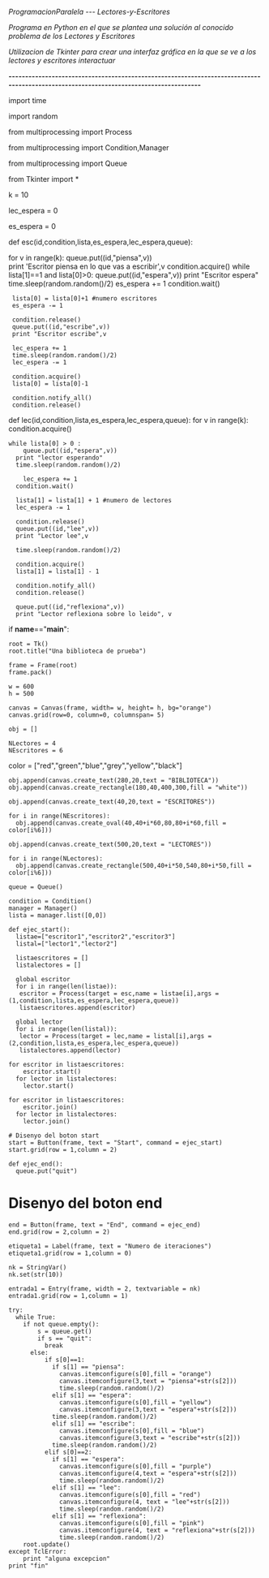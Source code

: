 *ProgramacionParalela --- Lectores-y-Escritores*

*Programa en Python en el que se plantea una solución al conocido problema de los Lectores y Escritores*

*Utilizacion de Tkinter para crear una interfaz gráfica en la que se ve a los lectores y escritores interactuar*

**--------------------------------------------------------------------------------------------------------------------------------------**

import time

import random 

from multiprocessing import Process

from multiprocessing import Condition,Manager 

from multiprocessing import Queue

from Tkinter import *

k = 10

lec_espera = 0

es_espera = 0

def esc(id,condition,lista,es_espera,lec_espera,queue):
 
 for v in range(k):
     queue.put((id,"piensa",v))		
     print 'Escritor piensa en lo que vas a escribir',v
     condition.acquire()
     while lista[1]==1 and lista[0]>0:
	    queue.put((id,"espera",v))
	    print "Escritor espera"
	    time.sleep(random.random()/2)
	    es_espera += 1
	    condition.wait()
	    
     lista[0] = lista[0]+1 #numero escritores
     es_espera -= 1
    
     condition.release()	
     queue.put((id,"escribe",v))					
     print "Escritor escribe",v
      
     lec_espera += 1    
     time.sleep(random.random()/2)
     lec_espera -= 1
      
     condition.acquire()
     lista[0] = lista[0]-1
     
     condition.notify_all()
     condition.release() 	 	
     
def lec(id,condition,lista,es_espera,lec_espera,queue):
  for v in range(k):
    condition.acquire()
    
    while lista[0] > 0 :
	    queue.put((id,"espera",v))
      print "lector esperando"
      time.sleep(random.random()/2)
	    
	    lec_espera += 1	
      condition.wait()
      
      lista[1] = lista[1] + 1 #numero de lectores
      lec_espera -= 1
      
      condition.release()
      queue.put((id,"lee",v))	                 
      print "Lector lee",v 
     
      time.sleep(random.random()/2)
        
      condition.acquire()
      lista[1] = lista[1] - 1
      
      condition.notify_all()
      condition.release()
      
      queue.put((id,"reflexiona",v))	
      print "Lector reflexiona sobre lo leido", v

if __name__=="__main__":
	
	root = Tk()
	root.title("Una biblioteca de prueba")	
	
	frame = Frame(root)
	frame.pack()
	
	w = 600
	h = 500

	canvas = Canvas(frame, width= w, height= h, bg="orange")
	canvas.grid(row=0, column=0, columnspan= 5)
	
	obj = []
	
	NLectores = 4
	NEscritores = 6
  color = ["red","green","blue","grey","yellow","black"]
	
	obj.append(canvas.create_text(280,20,text = "BIBLIOTECA"))
	obj.append(canvas.create_rectangle(180,40,400,300,fill = "white"))
	
	obj.append(canvas.create_text(40,20,text = "ESCRITORES"))
	
	for i in range(NEscritores):
	  obj.append(canvas.create_oval(40,40+i*60,80,80+i*60,fill = color[i%6]))

	obj.append(canvas.create_text(500,20,text = "LECTORES"))

	for i in range(NLectores):
	  obj.append(canvas.create_rectangle(500,40+i*50,540,80+i*50,fill = color[i%6])) 	
			
	queue = Queue()

	condition = Condition()
	manager = Manager()
	lista = manager.list([0,0])

	def ejec_start():	
	  listae=["escritor1","escritor2","escritor3"]
	  listal=["lector1","lector2"]
 
	  listaescritores = [] 
	  listalectores = []
 	
	  global escritor
	  for i in range(len(listae)):
	   escritor = Process(target = esc,name = listae[i],args = (1,condition,lista,es_espera,lec_espera,queue))	
	   listaescritores.append(escritor)
	
	  global lector
	  for i in range(len(listal)):
	   lector = Process(target = lec,name = listal[i],args = (2,condition,lista,es_espera,lec_espera,queue))		
	   listalectores.append(lector)                                      
	   
  	for escritor in listaescritores:
	    escritor.start()
	  for lector in listalectores:
	    lector.start() 
	  
    for escritor in listaescritores:
	    escritor.join()
	  for lector in listalectores:
	    lector.join()
	
	# Disenyo del boton start    
	start = Button(frame, text = "Start", command = ejec_start)
	start.grid(row = 1,column = 2)

	def ejec_end():
	  queue.put("quit")

  # Disenyo del boton end
	end = Button(frame, text = "End", command = ejec_end)
	end.grid(row = 2,column = 2)
	
	etiqueta1 = Label(frame, text = "Numero de iteraciones")
	etiqueta1.grid(row = 1,column = 0)
	
	nk = StringVar()
	nk.set(str(10))
        
	entrada1 = Entry(frame, width = 2, textvariable = nk)
	entrada1.grid(row = 1,column = 1) 
	
	try:
	  while True:
	    if not queue.empty():
		    s = queue.get()
		    if s == "quit":
		      break
	      else:
		      if s[0]==1:
		        if s[1] == "piensa":
		          canvas.itemconfigure(s[0],fill = "orange")
		          canvas.itemconfigure(3,text = "piensa"+str(s[2]))
		          time.sleep(random.random()/2)	
		        elif s[1] == "espera":
    		      canvas.itemconfigure(s[0],fill = "yellow")
		          canvas.itemconfigure(3,text = "espera"+str(s[2]))
	            time.sleep(random.random()/2)
		        elif s[1] == "escribe":
		          canvas.itemconfigure(s[0],fill = "blue")
		          canvas.itemconfigure(3,text = "escribe"+str(s[2]))
	            time.sleep(random.random()/2)	
		      elif s[0]==2:
		        if s[1] == "espera":
		          canvas.itemconfigure(s[0],fill = "purple")
		          canvas.itemconfigure(4,text = "espera"+str(s[2]))
		          time.sleep(random.random()/2)	 
		        elif s[1] == "lee":
		          canvas.itemconfigure(s[0],fill = "red")
		          canvas.itemconfigure(4, text = "lee"+str(s[2]))
		          time.sleep(random.random()/2)				
		        elif s[1] == "reflexiona":	
		          canvas.itemconfigure(s[0],fill = "pink")
		          canvas.itemconfigure(4, text = "reflexiona"+str(s[2]))
		          time.sleep(random.random()/2)
	    root.update()
	except TclError:
		print "alguna excepcion"
	print "fin"
